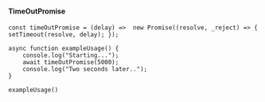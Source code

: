 #### TimeOutPromise
    
    const timeOutPromise = (delay) =>  new Promise((resolve, _reject) => { setTimeout(resolve, delay); });
    
    async function exampleUsage() {
        console.log("Starting..."); 
        await timeOutPromise(5000);
        console.log("Two seconds later.."); 
    }
    
    exampleUsage()

